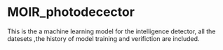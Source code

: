 # MOIR_photodecector
This is the a machine learning model for the intelligence detector, all the datesets ,the history of model training and verifiction are included.
